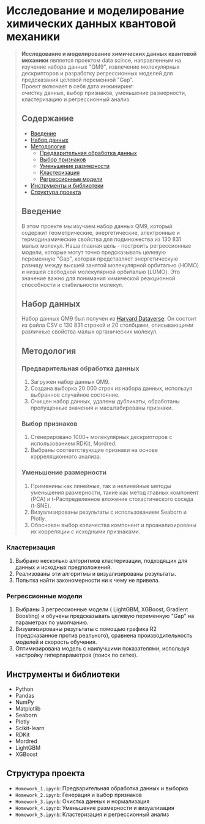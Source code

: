 # Исследование и моделирование химических данных квантовой механики

> **Исследование и моделирование химических данных квантовой механики** является проектом data scince, направленным на изучение набора данных "QM9", извлечение молекулярных дескрипторов и разработку регрессионных моделей для предсказания целевой переменной "Gap".  
> Проект включает в себя дата инжиниринг:  
> очистку данных, выбор признаков, уменьшение размерности, кластеризацию и регрессионный анализ.
>
> Содержание
> -----------
>
> * [Введение](#введение)
> * [Набор данных](#набор-данных)
> * [Методология](#методология)
>   + [Предварительная обработка данных](#предварительная-обработка-данных)
>   + [Выбор признаков](#выбор-признаков)
>   + [Уменьшение размерности](#уменьшение-размерности)
>   + [Кластеризация](#кластеризация)
>   + [Регрессионные модели](#регрессионные-модели)
> * [Инструменты и библиотеки](#инструменты-и-библиотеки)
> * [Структура проекта](#структура-проекта)
>
> ## Введение
>
> В этом проекте мы изучаем набор данных QM9, который содержит геометрические, энергетические, электронные и термодинамические свойства для подмножества из 130 831 малых молекул. Наша главная цель - построить регрессионные модели, которые могут точно предсказывать целевую переменную "Gap", которая представляет энергетическую разницу между высшей занятой молекулярной орбиталью (HOMO) и низшей свободной молекулярной орбиталью (LUMO). Это значение важно для понимания химической реакционной способности и стабильности молекул.
>
> ## Набор данных
>
> Набор данных QM9 был получен из [Harvard Dataverse](https://dataverse.harvard.edu/dataset.xhtml?persistentId=doi:10.7910/DVN/ZGQMQC). Он состоит из файла CSV с 130 831 строкой и 20 столбцами, описывающими различные свойства малых органических молекул.
>
> ## Методология
>
> ### Предварительная обработка данных
>
> 1. Загружен набор данных QM9.
> 2. Создана выборка 20 000 строк из набора данных, используя выбранное случайное состояние.
> 3. Очищен набор данных, удалены дубликаты, обработаны пропущенные значения и масштабированы признаки.
>
> ### Выбор признаков
>
> 1. Сгенерировано 1000+ молекулярных дескрипторов с использованием RDKit, Mordred.
> 2. Выбраны соответствующие признаки на основе корреляционного анализа.
>
> ### Уменьшение размерности
>
> 1. Применины как линейные, так и нелинейные методы уменьшения размерности, такие как метод главных компонент (PCA) и t-Распределенное вложение стохастического соседа (t-SNE).
> 2. Визуализированы результаты с использованием Seaborn и Plotly.
> 3. Обоснован выбор количества компонент и проанализированы их корреляции с исходными признаками.
>
### Кластеризация

1. Выбрано несколько алгоритмов кластеризации, подходящих для данных и исходных предположений.
2. Реализованы эти алгоритмы и визуализированы результаты.
3. Попытка найти закономерности ни к чему не привела.

### Регрессионные модели

1. Выбраны 3 регрессионные модели ( LightGBM, XGBoost, Gradient Boosting) и обучены предсказывать целевую переменную "Gap" на параметрах по умолчанию.
2. Визуализированы результаты с помощью графика R2 (предсказанное против реального), сравнена производительность моделей и скорость обучения.
3. Оптимизирована модель с наилучшими показателями, используя настройку гиперпараметров (поиск по сетке).


## Инструменты и библиотеки

- Python
- Pandas
- NumPy
- Matplotlib
- Seaborn
- Plotly
- Scikit-learn
- RDKit
- Mordred
- LightGBM
- XGBoost

## Структура проекта

- `Homework_1.ipynb`: Предварительная обработка данных и выборка
- `Homework_2.ipynb`: Генерация и выбор признаков
- `Homework_3.ipynb`: Очистка данных и нормализация
- `Homework_4.ipynb`: Уменьшение размерности и визуализация
- `Homework_5.ipynb`: Кластеризация и регрессионный анализ
